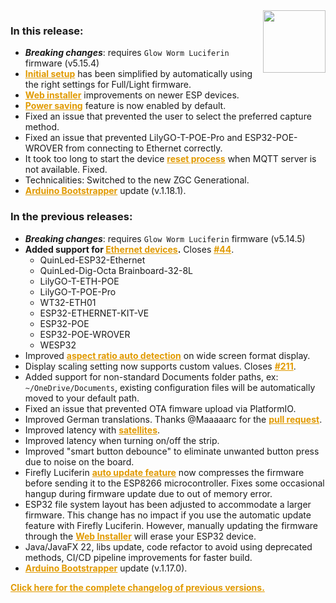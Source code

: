 <style>
.footer {
  display: none;
}
.px-3 {
  padding-right: 30px !important;
  padding-left: 10px !important;
}
.my-5 {
  margin-top: 10px !important;
  margin-bottom: 10px !important;
}
strong {
  font-weight: bold;
}
a {
  font-weight: bold;
  color: #E19A00FF;
}
</style>
<img align="right" width="100" height="100" src="https://raw.githubusercontent.com/sblantipodi/firefly_luciferin/master/data/img/luciferin_logo.png">

### In this release:

- ***Breaking changes***: requires `Glow Worm Luciferin` firmware (v5.15.4)
- [Initial setup](https://github.com/sblantipodi/firefly_luciferin/wiki/Quick-start#install-firefly-luciferin-java-fast-screen-capture-software-on-your-pc)
  has been simplified by automatically using the right settings for Full/Light firmware.
- [Web installer](https://sblantipodi.github.io/glow_worm_luciferin/) improvements on newer ESP devices.
- [Power saving](https://github.com/sblantipodi/firefly_luciferin/wiki/Power-saving-features) feature is now enabled by
  default.
- Fixed an issue that prevented the user to select the preferred capture method.
- Fixed an issue that prevented LilyGO-T-POE-Pro and ESP32-POE-WROVER from connecting to Ethernet correctly.
- It took too long to start the
  device [reset process](https://github.com/sblantipodi/firefly_luciferin/wiki/Device-reset) when MQTT server is not
  available. Fixed.
- Technicalities: Switched to the new ZGC Generational.
- [Arduino Bootstrapper](https://github.com/sblantipodi/arduino_bootstrapper/releases) update (v.1.18.1).

### In the previous releases:

- ***Breaking changes***: requires `Glow Worm Luciferin` firmware (v5.14.5)
- **Added support
  for [Ethernet devices](https://github.com/sblantipodi/firefly_luciferin/wiki/Compatible-Hardware#ethernet-devices).**
  Closes [#44](https://github.com/sblantipodi/glow_worm_luciferin/issues/44).
  - QuinLed-ESP32-Ethernet
  - QuinLed-Dig-Octa Brainboard-32-8L
  - LilyGO-T-ETH-POE
  - LilyGO-T-POE-Pro
  - WT32-ETH01
  - ESP32-ETHERNET-KIT-VE
  - ESP32-POE
  - ESP32-POE-WROVER
  - WESP32
- Improved [aspect ratio auto detection](https://github.com/sblantipodi/firefly_luciferin/wiki/Aspect-ratio) on wide
  screen format display.
- Display scaling setting now supports custom values.
  Closes [#211](https://github.com/sblantipodi/firefly_luciferin/issues/211).
- Added support for non-standard Documents folder paths, ex: `~/OneDrive/Documents`, existing configuration files will
  be automatically moved to your default path.
- Fixed an issue that prevented OTA fimware upload via PlatformIO.
- Improved German translations. Thanks @Maaaaarc for
  the [pull request](https://github.com/sblantipodi/firefly_luciferin/pull/210).
- Improved latency
  with [satellites](https://github.com/sblantipodi/firefly_luciferin/wiki/Surround-lighting-with-satellites).
- Improved latency when turning on/off the strip.
- Improved "smart button debounce" to eliminate unwanted button press due to noise on the board.
- Firefly
  Luciferin [auto update feature](https://github.com/sblantipodi/firefly_luciferin/wiki/Luciferin-update-management) now
  compresses the firmware before sending it to the ESP8266 microcontroller. Fixes some occasional hangup during firmware
  update due to out of memory error.
- ESP32 file system layout has been adjusted to accommodate a larger firmware. This change has no impact if you use the
  automatic update feature with Firefly Luciferin. However, manually updating the firmware through
  the [Web Installer](https://sblantipodi.github.io/glow_worm_luciferin/) will erase your ESP32 device.
- Java/JavaFX 22, libs update, code refactor to avoid using deprecated methods, CI/CD pipeline improvements for faster
  build.
- [Arduino Bootstrapper](https://github.com/sblantipodi/arduino_bootstrapper/releases) update (v.1.17.0).

[Click here for the complete changelog of previous versions.](https://github.com/sblantipodi/firefly_luciferin/releases)
